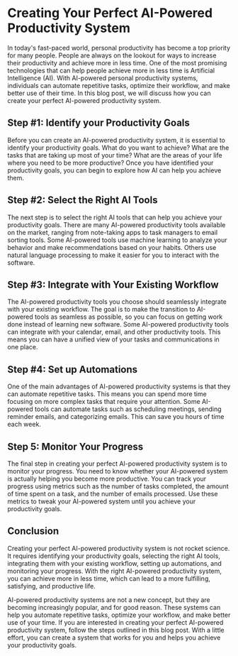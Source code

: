 # Creating Your Perfect AI-Powered Productivity System

In today's fast-paced world, personal productivity has become a top priority for many people. People are always on the lookout for ways to increase their productivity and achieve more in less time. One of the most promising technologies that can help people achieve more in less time is Artificial Intelligence (AI). With AI-powered personal productivity systems, individuals can automate repetitive tasks, optimize their workflow, and make better use of their time. In this blog post, we will discuss how you can create your perfect AI-powered productivity system.

## Step #1: Identify your Productivity Goals

Before you can create an AI-powered productivity system, it is essential to identify your productivity goals. What do you want to achieve? What are the tasks that are taking up most of your time? What are the areas of your life where you need to be more productive? Once you have identified your productivity goals, you can begin to explore how AI can help you achieve them.

## Step #2: Select the Right AI Tools

The next step is to select the right AI tools that can help you achieve your productivity goals. There are many AI-powered productivity tools available on the market, ranging from note-taking apps to task managers to email sorting tools. Some AI-powered tools use machine learning to analyze your behavior and make recommendations based on your habits. Others use natural language processing to make it easier for you to interact with the software.

## Step #3: Integrate with Your Existing Workflow

The AI-powered productivity tools you choose should seamlessly integrate with your existing workflow. The goal is to make the transition to AI-powered tools as seamless as possible, so you can focus on getting work done instead of learning new software. Some AI-powered productivity tools can integrate with your calendar, email, and other productivity tools. This means you can have a unified view of your tasks and communications in one place.

## Step #4: Set up Automations

One of the main advantages of AI-powered productivity systems is that they can automate repetitive tasks. This means you can spend more time focusing on more complex tasks that require your attention. Some AI-powered tools can automate tasks such as scheduling meetings, sending reminder emails, and categorizing emails. This can save you hours of time each week.

## Step 5: Monitor Your Progress

The final step in creating your perfect AI-powered productivity system is to monitor your progress. You need to know whether your AI-powered system is actually helping you become more productive. You can track your progress using metrics such as the number of tasks completed, the amount of time spent on a task, and the number of emails processed. Use these metrics to tweak your AI-powered system until you achieve your productivity goals.

## Conclusion

Creating your perfect AI-powered productivity system is not rocket science. It requires identifying your productivity goals, selecting the right AI tools, integrating them with your existing workflow, setting up automations, and monitoring your progress. With the right AI-powered productivity system, you can achieve more in less time, which can lead to a more fulfilling, satisfying, and productive life.

AI-powered productivity systems are not a new concept, but they are becoming increasingly popular, and for good reason. These systems can help you automate repetitive tasks, optimize your workflow, and make better use of your time. If you are interested in creating your perfect AI-powered productivity system, follow the steps outlined in this blog post. With a little effort, you can create a system that works for you and helps you achieve your productivity goals.